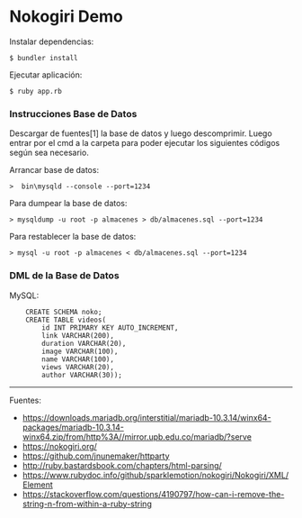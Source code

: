 # Nokogiri Demo

Instalar dependencias:

    $ bundler install

Ejecutar aplicación:

    $ ruby app.rb

### Instrucciones Base de Datos

Descargar de fuentes[1] la base de datos y luego descomprimir. Luego entrar por el cmd a la carpeta para poder ejecutar los siguientes códigos según sea necesario.

Arrancar base de datos:

	>  bin\mysqld --console --port=1234

Para dumpear la base de datos:

	> mysqldump -u root -p almacenes > db/almacenes.sql --port=1234

Para restablecer la base de datos:

	> mysql -u root -p almacenes < db/almacenes.sql --port=1234

### DML de la Base de Datos

MySQL:

```
    CREATE SCHEMA noko;
    CREATE TABLE videos(
        id INT PRIMARY KEY AUTO_INCREMENT,
        link VARCHAR(200),
        duration VARCHAR(20),
        image VARCHAR(100),
        name VARCHAR(100),
        views VARCHAR(20),
        author VARCHAR(30));
```

---

Fuentes:

+ https://downloads.mariadb.org/interstitial/mariadb-10.3.14/winx64-packages/mariadb-10.3.14-winx64.zip/from/http%3A//mirror.upb.edu.co/mariadb/?serve
+ https://nokogiri.org/
+ https://github.com/jnunemaker/httparty
+ http://ruby.bastardsbook.com/chapters/html-parsing/
+ https://www.rubydoc.info/github/sparklemotion/nokogiri/Nokogiri/XML/Element
+ https://stackoverflow.com/questions/4190797/how-can-i-remove-the-string-n-from-within-a-ruby-string